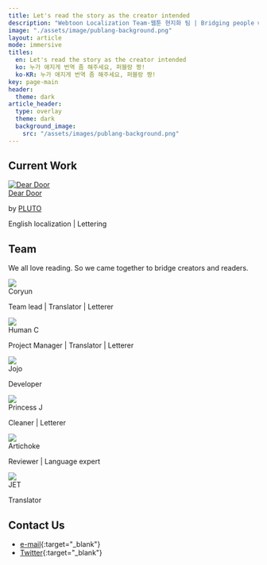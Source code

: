 ```yaml
---
title: Let's read the story as the creator intended
description: "Webtoon Localization Team·웹툰 현지화 팀 | Bridging people with words and pixels | 문자와 픽셀로 사람을 연결합니다"
image: "./assets/image/publang-background.png"
layout: article
mode: immersive
titles:
  en: Let's read the story as the creator intended
  ko: 누가 애지게 번역 좀 해주세요, 퍼블랑 짱!
  ko-KR: 누가 애지게 번역 좀 해주세요, 퍼블랑 짱!
key: page-main
header:
  theme: dark
article_header:
  type: overlay
  theme: dark
  background_image:
    src: "/assets/images/publang-background.png"
---
```


## Current Work

<div class="work">
  <a class="wrapper" href="https://www.tappytoon.com/en/comics/deardoor" target="_blank">
    <img class="thumbnail" src="./assets/images/dear-door-thumbnail.png" alt="Dear Door" />
  </a>
  <div class="description">
    <a class="title" href="https://www.tappytoon.com/en/comics/deardoor" target="_blank">Dear Door</a>
    <p class="author">by <a href="https://twitter.com/PlutoDx" target="_blank">PLUTO</a></p>
    <p>English localization | Lettering</p>
  </div>
</div>

## Team
We all love reading. So we came together to bridge creators and readers.

<div class="team">
  <div class="member">
    <img class="profile" src="./assets/images/team/profile_coryun.jpeg" />
    <div>Coryun</div>
    <p class="role">Team lead | Translator | Letterer</p>
  </div>
  <div class="member">
    <img class="profile" src="./assets/images/team/profile_human.jpeg" />
    <div>Human C</div>
    <p class="role">Project Manager | Translator | Letterer</p>
  </div>
  <div class="member">
    <img class="profile" src="./assets/images/team/profile_jojo.jpeg" />
    <div>Jojo</div>
    <p class="role">Developer</p>
  </div>
</div>
<div class="team">
  <div class="member">
    <img class="profile" src="./assets/images/team/profile_princess.jpeg" />
    <div>Princess J</div>
    <p class="role">Cleaner | Letterer</p>
  </div>
  <div class="member">
    <img class="profile" src="./assets/images/team/profile_artichoke.jpeg" />
    <div>Artichoke</div>
    <p class="role">Reviewer | Language expert</p>
  </div>
  <div class="member">
    <img class="profile" src="./assets/images/team/profile_jet.jpeg" />
    <div>JET</div>
    <p class="role">Translator</p>
  </div>
</div>

## Contact Us
- [e-mail](mailto:publang.team@gmail.com){:target="_blank"}
- [Twitter](https://twitter.com/publang){:target="_blank"}